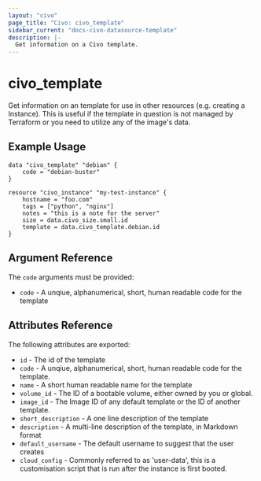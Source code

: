 ```yaml
---
layout: "civo"
page_title: "Civo: civo_template"
sidebar_current: "docs-civo-datasource-template"
description: |-
  Get information on a Civo template.
---
```


# civo\_template

Get information on an template for use in other resources (e.g. creating a Instance).
This is useful if the template in question is not managed by Terraform or 
you need to utilize any of the image's data.

## Example Usage

```hcl
data "civo_template" "debian" {
    code = "debian-buster"
}

resource "civo_instance" "my-test-instance" {
    hostname = "foo.com"
    tags = ["python", "nginx"]
    notes = "this is a note for the server"
    size = data.civo_size.small.id
    template = data.civo_template.debian.id
}
```
## Argument Reference

The `code` arguments must be provided:

* `code` - A unqiue, alphanumerical, short, human readable code for the template

## Attributes Reference

The following attributes are exported:

* `id` - The id of the template
* `code` - A unqiue, alphanumerical, short, human readable code for the template.
* `name` - A short human readable name for the template
* `volume_id` - The ID of a bootable volume, either owned by you or global.
* `image_id` - The Image ID of any default template or the ID of another template.
* `short_description` - A one line description of the template
* `description` - A multi-line description of the template, in Markdown format
* `default_username` - The default username to suggest that the user creates
* `cloud_config` - Commonly referred to as 'user-data', this is a customisation script that is run after
the instance is first booted.

